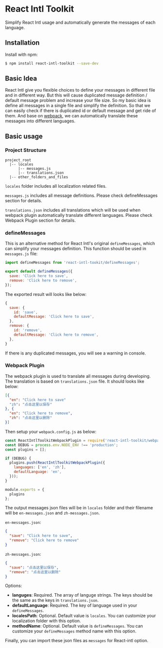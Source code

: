 # React Intl Toolkit

Simplify React Intl usage and automatically generate the messages of each language.

## Installation

Install with npm:

```bash
$ npm install react-intl-toolkit --save-dev
```

## Basic Idea

React Intl give you flexible choices to define your messages in different file and in different way. But this will cause duplicated message definition / default message problem and increase your file size. So my basic idea is define all messages in a single file and simplify the definition. So that we can easily check if there is duplicated id or default message and get ride of them. And base on [webpack](https://webpack.github.io/), we can automatically translate these messages into different languages.

## Basic usage

### Project Structure

```
project_root
  |-- locales
      |-- messages.js
      |-- translations.json
  |-- other_folders_and_files
```

`locales` folder includes all localization related files.

`messages.js` includes all message definitions. Please check defineMessages section for details.

`translations.json` includes all translations which will be used when webpack plugin automatically translate different languages. Please check Webpack Plugin section for details.

### defineMessages

This is an alternative method for React Intl's original `defineMessages`, which can simplify your messages definition. This function should be used in `messages.js` file:

```js
import defineMessages from 'react-intl-tookit/defineMessages';

export default defineMessages({
  save: 'Click here to save',
  remove: 'Click here to remove',
});
```

The exported result will looks like below:

```js
{
  save: {
    id: 'save',
    defaultMessage: 'Click here to save',
  },
  remove: {
    id: 'remove',
    defaultMessage: 'Click here to remove',
  },
}
```

If there is any duplicated messages, you will see a warning in console.

### Webpack Plugin

The webpack plugin is used to translate all messages during developing. The translation is based on `translations.json` file. It should looks like below:

```json
[{
  "en": "Click here to save"
  "zh": "点击这里以保存"
}, {
  "en": "Click here to remove",
  "zh": "点击这里以删除"
}]
```

Then setup your `webpack.config.js` as below:

```js
const ReactIntlToolkitWebpackPlugin = require('react-intl-toolkit/webpack-plugin');
const DEBUG = process.env.NODE_ENV !== 'production';
const plugins = [];

if (DEBUG) {
  plugins.push(ReactIntlToolkitWebpackPlugin({
    languages: ['en', 'zh'],
    defaultLanguage: 'en',
  }));
}

module.exports = {
  plugins
};
```

The output messages json files will be in `locales` folder and their filename will be `en-messages.json` and `zh-messages.json`.

`en-messages.json`:

```json
{
  "save": "Click here to save",
  "remove": "Click here to remove"
}
```

`zh-messages.json`:

```json
{
  "save": "点击这里以保存",
  "remove": "点击这里以删除"
}
```

Options:

* **languges**: Required. The array of languge strings. The keys should be the same as the keys in `translations.json`.
* **defaultLanguage**: Required. The key of language used in your `defineMessages`.
* **localesPath**: Optional. Default value is `locales`. You can customize your localization folder with this option.
* **methodName**: Optional. Default value is `defineMessages`. You can customize your `defineMessages` method name with this option.

Finally, you can import these json files as `messages` for React-intl option.
